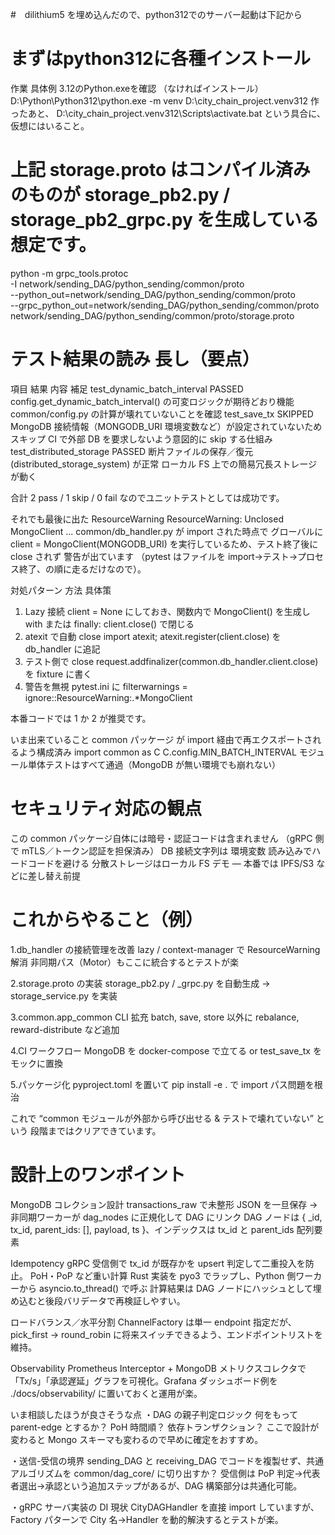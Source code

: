 #　dilithium5 を埋め込んだので、python312でのサーバー起動は下記から
# まずはpython312に各種インストール
作業	具体例
3.12のPython.exeを確認	（なければインストール）
D:\Python\Python312\python.exe -m venv D:\city_chain_project\.venv312
作ったあと、
D:\city_chain_project\.venv312\Scripts\activate.bat
という具合に、仮想にはいること。


# 上記 storage.proto はコンパイル済みのものが storage_pb2.py / storage_pb2_grpc.py を生成している想定です。

python -m grpc_tools.protoc \
	  -I network/sending_DAG/python_sending/common/proto \
	  --python_out=network/sending_DAG/python_sending/common/proto \
	  --grpc_python_out=network/sending_DAG/python_sending/common/proto \
	  network/sending_DAG/python_sending/common/proto/storage.proto

# テスト結果の読み ⻑し（要点）
項目	結果	内容	補足
test_dynamic_batch_interval	PASSED	config.get_dynamic_batch_interval() の可変ロジックが期待どおり機能	common/config.py の計算が壊れていないことを確認
test_save_tx	SKIPPED	MongoDB 接続情報（MONGODB_URI 環境変数など）が設定されていないためスキップ	CI で外部 DB を要求しないよう意図的に skip する仕組み
test_distributed_storage	PASSED	断片ファイルの保存／復元 (distributed_storage_system) が正常	ローカル FS 上での簡易冗長ストレージが動く

合計 2 pass / 1 skip / 0 fail なのでユニットテストとしては成功です。

それでも最後に出た ResourceWarning
ResourceWarning: Unclosed MongoClient ...
common/db_handler.py が import された時点で グローバルに
client = MongoClient(MONGODB_URI)
を実行しているため、テスト終了後に close されず 警告が出ています
（pytest はファイルを import→テスト→プロセス終了、の順に走るだけなので）。

対処パターン
方法	具体策
1. Lazy 接続	client = None にしておき、関数内で MongoClient() を生成し with または finally: client.close() で閉じる
2. atexit で自動 close	import atexit; atexit.register(client.close) を db_handler に追記
3. テスト側で close	request.addfinalizer(common.db_handler.client.close) を fixture に書く
4. 警告を無視	pytest.ini に filterwarnings = ignore::ResourceWarning:.*MongoClient

本番コードでは 1 か 2 が推奨です。

いま出来ていること
common パッケージ が import 経由で再エクスポートされるよう構成済み
import common as C
C.config.MIN_BATCH_INTERVAL
モジュール単体テストはすべて通過（MongoDB が無い環境でも崩れない）

# セキュリティ対応の観点
この common パッケージ自体には暗号・認証コードは含まれません
（gRPC 側で mTLS／トークン認証を担保済み）
DB 接続文字列は 環境変数 読み込みでハードコードを避ける
分散ストレージはローカル FS デモ — 本番では IPFS/S3 などに差し替え前提

# これからやること（例）
1.db_handler の接続管理を改善
lazy / context-manager で ResourceWarning 解消
非同期パス（Motor）もここに統合するとテストが楽

2.storage.proto の実装
storage_pb2.py / _grpc.py を自動生成 → storage_service.py を実装

3.common.app_common CLI 拡充
batch, save, store 以外に rebalance, reward-distribute など追加

4.CI ワークフロー
MongoDB を docker-compose で立てる or test_save_tx をモックに置換

5.パッケージ化
pyproject.toml を置いて pip install -e . で import パス問題を根治

これで “common モジュールが外部から呼び出せる & テストで壊れていない” という
段階まではクリアできています。


# 設計上のワンポイント
MongoDB コレクション設計
transactions_raw で未整形 JSON を一旦保存 → 非同期ワーカーが dag_nodes に正規化して DAG にリンク
DAG ノードは { _id, tx_id, parent_ids: [], payload, ts }、インデックスは tx_id と parent_ids 配列要素

Idempotency
gRPC 受信側で tx_id が既存かを upsert 判定して二重投入を防止。
PoH・PoP など重い計算
Rust 実装を pyo3 でラップし、Python 側ワーカーから asyncio.to_thread() で呼ぶ
計算結果は DAG ノードにハッシュとして埋め込むと後段バリデータで再検証しやすい。

ロードバランス／水平分割
ChannelFactory は単一 endpoint 指定だが、pick_first → round_robin に将来スイッチできるよう、エンドポイントリストを維持。

Observability
Prometheus Interceptor + MongoDB メトリクスコレクタで「Tx/s」「承認遅延」グラフを可視化。Grafana ダッシュボード例を ./docs/observability/ に置いておくと運用が楽。

いま相談したほうが良さそうな点
・DAG の親子判定ロジック
何をもって parent-edge とするか？ PoH 時間順？ 依存トランザクション？
ここで設計が変わると Mongo スキーマも変わるので早めに確定をおすすめ。

・送信-受信の境界
sending_DAG と receiving_DAG でコードを複製せず、共通アルゴリズムを common/dag_core/ に切り出すか？
受信側は PoP 判定→代表者選出→承認という追加ステップがあるが、DAG 構築部分は共通化可能。

・gRPC サーバ実装の DI
現状 CityDAGHandler を直接 import していますが、Factory パターンで City 名→Handler を動的解決するとテストが楽。

